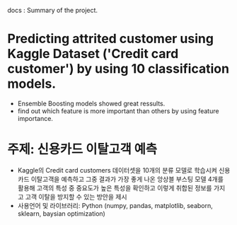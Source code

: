 docs : Summary of the project.

# Predicting attrited customer using Kaggle Dataset ('Credit card customer') by using 10 classification models.  


- Ensemble Boosting models showed great ressults.  
- find out which feature is more important than others by using feature importance.  


# 주제: 신용카드 이탈고객 예측  
- Kaggle의 Credit card customers 데이터셋을 10개의 분류 모델로 학습시켜 신용카드 이탈고객을 예측하고 그중 결과가 가장 좋게 나온 앙상블 부스팅 모델 4개를 활용해 고객의 특성 중 중요도가 높은 특성을 확인하고 이렇게 취합된 정보를 가지고 고객 이탈을 방지할 수 있는 방안을 제시  
- 사용언어 및 라이브러리: Python (numpy, pandas, matplotlib, seaborn, sklearn, baysian optimization)


